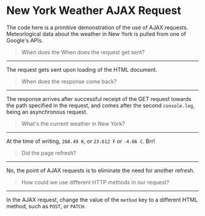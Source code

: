 # New York Weather AJAX Request
The code here is a primitive demonstration of the use of AJAX requests. Meteorlogical data about the weather in New York is pulled from one of Google's APIs.


> When does the When does the request get sent?
---
The request gets sent upon loading of the HTML document. 

> When does the response come back?
---
The response arrives after successful receipt of the GET request towards the path specified in the request, and comes after the second `console.log`, being an asynchronous request.

>What's the current weather in New York?
---
At the time of writing, `268.49 K`, or `23.612 F` or `-4.66 C`. Brr!

> Did the page refresh?
---
No, the point of AJAX requests is to eliminate the need for another refresh.


> How could we use different HTTP methods in our request?
---
In the AJAX request, change the value of the `method` key to a different HTML method, such as `POST`, or `PATCH`.